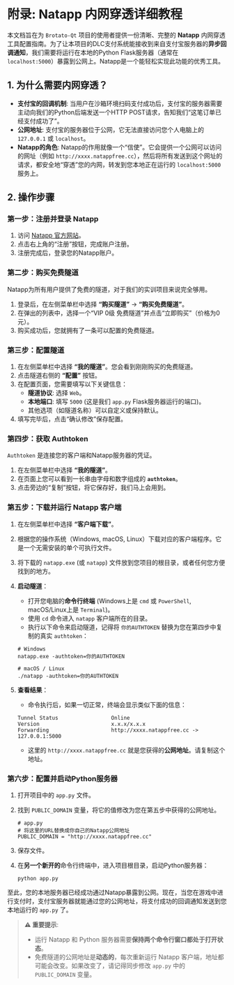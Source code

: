 # 附录: Natapp 内网穿透详细教程

本文档旨在为 `Brotato-Qt` 项目的使用者提供一份清晰、完整的 **Natapp** 内网穿透工具配置指南。为了让本项目的DLC支付系统能接收到来自支付宝服务器的**异步回调通知**，我们需要将运行在本地的Python Flask服务器（通常在 `localhost:5000`）暴露到公网上。Natapp是一个能轻松实现此功能的优秀工具。

## 1. 为什么需要内网穿透？

- **支付宝的回调机制**: 当用户在沙箱环境扫码支付成功后，支付宝的服务器需要主动向我们的Python后端发送一个HTTP POST请求，告知我们“这笔订单已经支付成功了”。
- **公网地址**: 支付宝的服务器位于公网，它无法直接访问您个人电脑上的 `127.0.0.1` 或 `localhost`。
- **Natapp的角色**: Natapp的作用就像一个“信使”。它会提供一个公网可以访问的网址（例如 `http://xxxx.natappfree.cc`），然后将所有发送到这个网址的请求，都安全地“穿透”您的内网，转发到您本地正在运行的 `localhost:5000` 服务上。

## 2. 操作步骤

### 第一步：注册并登录 Natapp

1. 访问 [Natapp 官方网站](https://natapp.cn/)。
2. 点击右上角的“注册”按钮，完成账户注册。
3. 注册完成后，登录您的Natapp账户。

### 第二步：购买免费隧道

Natapp为所有用户提供了免费的隧道，对于我们的实训项目来说完全够用。

1. 登录后，在左侧菜单栏中选择 **“购买隧道”** -> **“购买免费隧道”**。
2. 在弹出的列表中，选择一个“VIP 0级 免费隧道”并点击“立即购买”（价格为0元）。
3. 购买成功后，您就拥有了一条可以配置的免费隧道。

### 第三步：配置隧道

1. 在左侧菜单栏中选择 **“我的隧道”**。您会看到刚刚购买的免费隧道。
2. 点击隧道右侧的 **“配置”** 按钮。
3. 在配置页面，您需要填写以下关键信息：
   - **隧道协议**: 选择 `Web`。
   - **本地端口**: 填写 `5000` (这是我们 `app.py` Flask服务器运行的端口)。
   - 其他选项（如隧道名称）可以自定义或保持默认。
4. 填写完毕后，点击“确认修改”保存配置。


### 第四步：获取 Authtoken

`Authtoken` 是连接您的客户端和Natapp服务器的凭证。

1. 在左侧菜单栏中选择 **“我的隧道”**。
2. 在页面上您可以看到一长串由字母和数字组成的 **`authtoken`**。
3. 点击旁边的“复制”按钮，将它保存好，我们马上会用到。

### 第五步：下载并运行 Natapp 客户端

1. 在左侧菜单栏中选择 **“客户端下载”**。

2. 根据您的操作系统（Windows, macOS, Linux）下载对应的客户端程序。它是一个无需安装的单个可执行文件。

3. 将下载的 `natapp.exe` (或 `natapp`) 文件放到您项目的根目录，或者任何您方便找到的地方。

4. **启动隧道**：

   - 打开您电脑的**命令行终端** (Windows上是 `cmd` 或 `PowerShell`, macOS/Linux上是 `Terminal`)。
   - 使用 `cd` 命令进入 `natapp` 客户端所在的目录。
   - 执行以下命令来启动隧道，记得将 `你的AUTHTOKEN` 替换为您在第四步中复制的真实 `authtoken`：

   ```
   # Windows
   natapp.exe -authtoken=你的AUTHTOKEN
   
   # macOS / Linux
   ./natapp -authtoken=你的AUTHTOKEN
   ```

5. **查看结果**：

   - 命令执行后，如果一切正常，终端会显示类似下面的信息：

   ```
   Tunnel Status                 Online
   Version                       x.x.x/x.x.x
   Forwarding                    http://xxxx.natappfree.cc -> 127.0.0.1:5000
   ```

   - 这里的 `http://xxxx.natappfree.cc` 就是您获得的**公网地址**。请复制这个地址。

### 第六步：配置并启动Python服务器

1. 打开项目中的 `app.py` 文件。

2. 找到 `PUBLIC_DOMAIN` 变量，将它的值修改为您在第五步中获得的公网地址。

   ```
   # app.py
   # 将这里的URL替换成你自己的Natapp公网地址
   PUBLIC_DOMAIN = "http://xxxx.natappfree.cc"
   ```

3. 保存文件。

4. 在**另一个新开的**命令行终端中，进入项目根目录，启动Python服务器：

   ```
   python app.py
   ```

至此，您的本地服务器已经成功通过Natapp暴露到公网。现在，当您在游戏中进行支付时，支付宝服务器就能通过您的公网地址，将支付成功的回调通知发送到您本地运行的 `app.py` 了。

> **⚠️ 重要提示**:
>
> - 运行 Natapp 和 Python 服务器需要**保持两个命令行窗口都处于打开状态**。
> - 免费隧道的公网地址是**动态的**，每次重新运行 Natapp 客户端，地址都可能会改变。如果改变了，请记得同步修改 `app.py` 中的 `PUBLIC_DOMAIN` 变量。